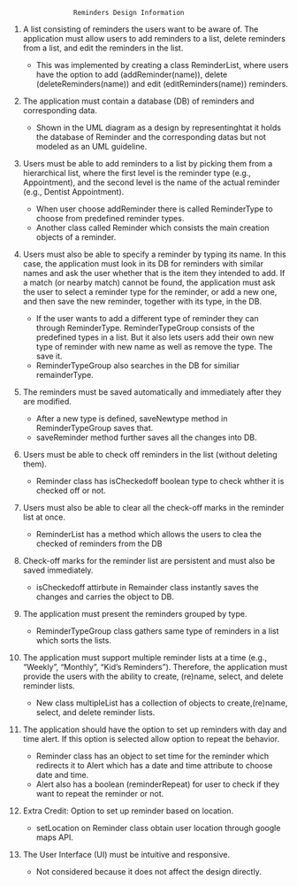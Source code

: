 					Reminders Design Information

1. A list consisting of reminders the users want to be aware of. The application must allow
users to add reminders to a list, delete reminders from a list, and edit the reminders in
the list.
	- This was implemented by creating a class ReminderList, where users have the option to add (addReminder(name)), delete (deleteReminders(name))
	  and edit (editReminders(name)) reminders.

2. The application must contain a database (DB) of reminders and corresponding data.
	- Shown in the UML diagram as a design by representinghtat it holds the database of Reminder and the corresponding datas but not modeled as an UML guideline.

3. Users must be able to add reminders to a list by picking them from a hierarchical list,
where the first level is the reminder type (e.g., Appointment), and the second level is the
name of the actual reminder (e.g., Dentist Appointment).
	- When user choose addReminder there is called ReminderType to choose from predefined reminder types.
	- Another class called Reminder which consists the main creation objects of a reminder.

4. Users must also be able to specify a reminder by typing its name. In this case, the
application must look in its DB for reminders with similar names and ask the user
whether that is the item they intended to add. If a match (or nearby match) cannot be
found, the application must ask the user to select a reminder type for the reminder, or
add a new one, and then save the new reminder, together with its type, in the DB.
	- If the user wants to add a different type of reminder they can through ReminderType.
	  ReminderTypeGroup consists of the predefined types in a list. But it also lets users add 
	  their own new type of reminder with new name as well as remove the type. The save it.
	- ReminderTypeGroup also searches in the DB for similiar remainderType. 

5. The reminders must be saved automatically and immediately after they are modified.
	- After a new type is defined, saveNewtype method in ReminderTypeGroup saves that.
	- saveReminder method further saves all the changes into DB.
	   

6. Users must be able to check off reminders in the list (without deleting them).
	- Reminder class has isCheckedoff boolean type to check whther it is checked off or not.

7. Users must also be able to clear all the check-off marks in the reminder list at once.
	- ReminderList has a method which allows the users to clea the checked of reminders from the DB

8. Check-off marks for the reminder list are persistent and must also be saved immediately.
	- isCheckedoff attirbute in Remainder class instantly saves the changes and carries the object to DB.

9. The application must present the reminders grouped by type.
	- ReminderTypeGroup class gathers same type of reminders in a list which sorts the lists.

10. The application must support multiple reminder lists at a time (e.g., “Weekly”, “Monthly”,
“Kid’s Reminders”). Therefore, the application must provide the users with the ability to
create, (re)name, select, and delete reminder lists.
	- New class multipleList has a collection of objects to create,(re)name, select, and delete reminder lists.

11. The application should have the option to set up reminders with day and time alert. If this
option is selected allow option to repeat the behavior.
	- Reminder class has an object to set time for the reminder which redirects it to Alert which has 
	  a date and time attribute to choose date and time.
	- Alert also has a boolean (reminderRepeat) for user to check if they want to repeat the reminder or not. 

12. Extra Credit: Option to set up reminder based on location.
	- setLocation on Reminder class obtain user location through google maps API.

13. The User Interface (UI) must be intuitive and responsive.
	- Not considered because it does not affect the design directly.